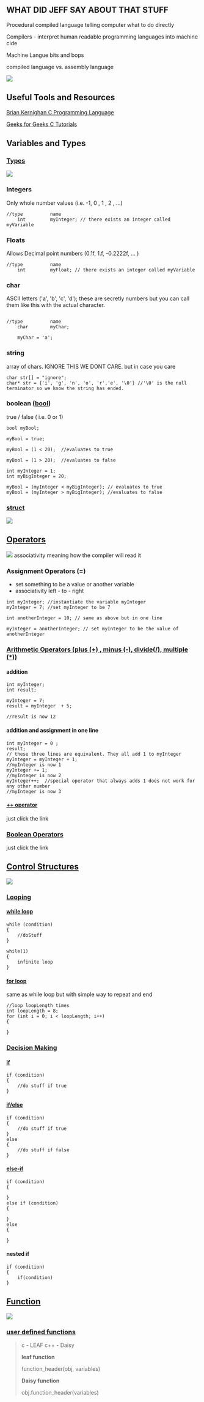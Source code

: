## WHAT DID JEFF SAY ABOUT THAT STUFF





Procedural compiled language telling computer what to do directly

Compilers - interpret human readable programming languages into machine cide 

Machine Langue 
bits and bops

compiled language vs. assembly language 

![](assembly.png)


## Useful Tools and Resources

[Brian Kernighan C Programming Language](k&r.pdf)

[Geeks for Geeks C Tutorials](https://www.geeksforgeeks.org/c-programming-language/)

## Variables and Types


### [Types](https://www.geeksforgeeks.org/data-types-in-c/)

![](types.jpeg)




### Integers

Only whole number values (i.e. -1, 0 , 1 , 2 , ...)

```
//type          name
    int         myInteger; // there exists an integer called myVariable 
```

### Floats

Allows Decimal point numbers (0.1f, 1.f, -0.2222f, ... )


```
//type          name
    int         myFloat; // there exists an integer called myVariable 
```
### char

ASCII letters ('a', 'b', 'c', 'd'); 
these are secretly numbers but you can call them like this with the actual character. 

```

//type          name
    char        myChar; 

    myChar = 'a'; 

```

### string
array of chars. IGNORE THIS WE DONT CARE. but in case you care

```
char str[] = "ignore";
char* str = {'i', 'g', 'n', 'o', 'r','e', '\0'} //'\0' is the null terminator so we know the string has ended. 

```

### boolean ([bool](https://www.geeksforgeeks.org/bool-in-c/?ref=lbp))
true / false ( i.e. 0 or 1)

```
bool myBool; 

myBool = true; 

myBool = (1 < 20);  //evaluates to true

myBool = (1 > 20);  //evaluates to false 

int myInteger = 1;
int myBigInteger = 20; 

myBool = (myInteger < myBigInteger); // evaluates to true
myBool = (myInteger > myBigInteger); //evaluates to false
```


### [struct](https://www.geeksforgeeks.org/structures-c/)


![](struct.png)

## [Operators](https://www.geeksforgeeks.org/operators-in-c/?ref=lbp)
![](operator1.png)
associativity meaning how the compiler will read it

### Assignment Operators  (=)   

- set something to be a value or another variable
- associativity left - to  - right

```
int myInteger; //instantiate the variable myInteger
myInteger = 7; //set myInteger to be 7

int anotherInteger = 10; // same as above but in one line

myInteger = anotherInteger; // set myInteger to be the value of anotherInteger
```

### [Arithmetic Operators (plus (+) , minus (-), divide(/), multiple (*))](https://www.geeksforgeeks.org/arithmetic-operators-in-c/?ref=lbp)


#### addition
```
int myInteger;
int result;

myInteger = 7;
result = myInteger  + 5;

//result is now 12

```
#### addition and assignment in one line

```
int myInteger = 0 ;
result;
// these three lines are equivalent. They all add 1 to myInteger 
myInteger = myInteger + 1; 
//myInteger is now 1
myInteger += 1;
//myInteger is now 2
myInteger++;  //special operator that always adds 1 does not work for any other number
//myInteger is now 3
```

#### [++ operator](https://www.geeksforgeeks.org/increment-and-decrement-operators-in-c/?ref=lbp)
just click the link
### [Boolean Operators](https://www.geeksforgeeks.org/operators-in-c-set-2-relational-and-logical-operators/?ref=lbp)
just click the link
    

## [Control Structures](https://www.geeksforgeeks.org/decision-making-c-cpp/?ref=lbp)

![](controlstructures.gif)

### [Looping](https://www.geeksforgeeks.org/c-loops/?ref=lbp)
#### [while loop](https://www.geeksforgeeks.org/c-while-loop/?ref=lbp)

```
while (condition)
{
    //doStuff
}
```
```
while(1)
{
    infinite loop
}
```

#### [for loop](https://www.geeksforgeeks.org/c-for-loop/?ref=lbp)
same as while loop but with simple way to repeat and end

```
//loop loopLength times
int loopLength = 8; 
for (int i = 0; i < loopLength; i++)
{

}
```

### [Decision Making](https://www.geeksforgeeks.org/decision-making-c-cpp/?ref=lbp)

#### [if](https://www.geeksforgeeks.org/c-if-statement/?ref=lbp)

```
if (condition)
{
    //do stuff if true
}
```

#### [if/else](https://www.geeksforgeeks.org/c-if-else-statement/?ref=lbp)
```
if (condition)
{
    //do stuff if true
}
else
{
    //do stuff if false
}
```


#### [else-if](https://www.geeksforgeeks.org/c-if-else-if-ladder/?ref=lbp)
```
if (condition)
{
    
}
else if (condition)
{

}
else
{

}
```

#### nested if
```
if (condition)
{
    if(condition)
}

```


## [Function](https://www.geeksforgeeks.org/c-functions/)
![](function.png)


### [user defined functions](https://www.geeksforgeeks.org/user-defined-function-in-c/?ref=lbp)

> c - LEAF
> c++ - Daisy
> 
> **leaf function** 
>
> function_header(obj, variables)
>
>
> **Daisy function**
> 
> obj.function_header(variables)


